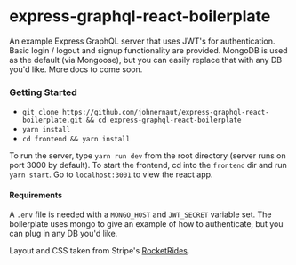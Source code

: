 # express-graphql-react-boilerplate

An example Express GraphQL server that uses JWT's for authentication.  Basic login / logout and signup functionality are provided.  MongoDB is used as the default (via Mongoose), but you can easily replace that with any DB you'd like.
More docs to come soon.

### Getting Started
* `git clone https://github.com/johnernaut/express-graphql-react-boilerplate.git && cd express-graphql-react-boilerplate`
* `yarn install`
* `cd frontend && yarn install`

To run the server, type `yarn run dev` from the root directory (server runs on port 3000 by default).  To start the frontend, cd into the `frontend` dir and run `yarn start`.  Go to `localhost:3001` to view the react app.

#### Requirements
A `.env` file is needed with a `MONGO_HOST` and `JWT_SECRET` variable set.  The boilerplate uses mongo to give an example of how to authenticate, but you can plug in any DB you'd like.


Layout and CSS taken from Stripe's [RocketRides](https://github.com/stripe/stripe-connect-rocketrides).
